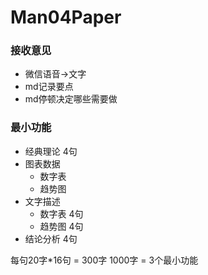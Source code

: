 # Man04Paper

### 接收意见
- 微信语音->文字
- md记录要点
- md停顿决定哪些需要做

### 最小功能
- 经典理论 4句
- 图表数据
    + 数字表
    + 趋势图
- 文字描述
    + 数字表 4句
    + 趋势图 4句
- 结论分析 4句

每句20字*16句 = 300字
1000字 = 3个最小功能
